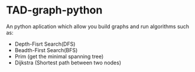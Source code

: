 # TAD-graph-python

An python aplication which allow you build graphs and run algorithms such as:
  - Depth-Fisrt Search(DFS)
  - Beadth-First Search(BFS)
  - Prim (get the minimal spanning tree)
  - Dijkstra (Shortest path between two nodes)
